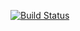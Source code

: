 [![Build Status](https://travis-ci.org/emckean/umpteen.png?branch=master)](https://travis-ci.org/emckean/umpteen)